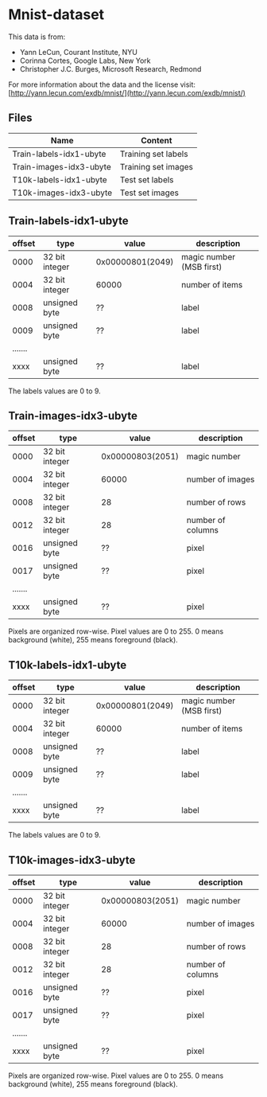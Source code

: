 # Mnist-dataset
This data is from:
- Yann LeCun, Courant Institute, NYU
- Corinna Cortes, Google Labs, New York
- Christopher J.C. Burges, Microsoft Research, Redmond

For more information about the data and the license visit: [http://yann.lecun.com/exdb/mnist/](http://yann.lecun.com/exdb/mnist/)

## Files
| Name                    | Content             |
|-------------------------|---------------------|
| Train-labels-idx1-ubyte | Training set labels |
| Train-images-idx3-ubyte | Training set images |
| T10k-labels-idx1-ubyte  | Test set labels     |
| T10k-images-idx3-ubyte  | Test set images     |

## Train-labels-idx1-ubyte
| offset | type           | value           | description              |
|--------|----------------|-----------------|--------------------------|
| 0000   | 32 bit integer | 0x00000801(2049)| magic number (MSB first) |
| 0004   | 32 bit integer | 60000           | number of items          |
| 0008   | unsigned byte  | ??              | label                    |
| 0009   | unsigned byte  | ??              | label                    |
| .......|                |                 |                          |
| xxxx   | unsigned byte  | ??              | label                    |

The labels values are 0 to 9. 

## Train-images-idx3-ubyte
| offset | type           | value           | description              |
|--------|----------------|-----------------|--------------------------|
| 0000   | 32 bit integer | 0x00000803(2051)| magic number             |
| 0004   | 32 bit integer | 60000           | number of images         |
| 0008   | 32 bit integer | 28              | number of rows           |
| 0012   | 32 bit integer | 28              | number of columns        |
| 0016   | unsigned byte  | ??              | pixel                    |
| 0017   | unsigned byte  | ??              | pixel                    |
| .......|                |                 |                          |
| xxxx   | unsigned byte  | ??              | pixel                    |

Pixels are organized row-wise. Pixel values are 0 to 255. 0 means background (white), 255 means foreground (black). 

## T10k-labels-idx1-ubyte
| offset | type           | value           | description              |
|--------|----------------|-----------------|--------------------------|
| 0000   | 32 bit integer | 0x00000801(2049)| magic number (MSB first) |
| 0004   | 32 bit integer | 60000           | number of items          |
| 0008   | unsigned byte  | ??              | label                    |
| 0009   | unsigned byte  | ??              | label                    |
| .......|                |                 |                          |
| xxxx   | unsigned byte  | ??              | label                    |

The labels values are 0 to 9. 

## T10k-images-idx3-ubyte
| offset | type           | value           | description              |
|--------|----------------|-----------------|--------------------------|
| 0000   | 32 bit integer | 0x00000803(2051)| magic number             |
| 0004   | 32 bit integer | 60000           | number of images         |
| 0008   | 32 bit integer | 28              | number of rows           |
| 0012   | 32 bit integer | 28              | number of columns        |
| 0016   | unsigned byte  | ??              | pixel                    |
| 0017   | unsigned byte  | ??              | pixel                    |
| .......|                |                 |                          |
| xxxx   | unsigned byte  | ??              | pixel                    |

Pixels are organized row-wise. Pixel values are 0 to 255. 0 means background (white), 255 means foreground (black). 